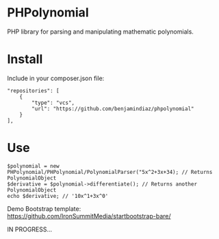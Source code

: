 PHPolynomial
============


PHP library for parsing and manipulating mathematic polynomials.

Install
=======

Include in your composer.json file:

    "repositories": [
        {
            "type": "vcs",
            "url": "https://github.com/benjamindiaz/phpolynomial"
        }
    ],

Use
===

    $polynomial = new PHPolynomial/PHPolynomial/PolynomialParser("5x^2+3x+34); // Returns PolynomialObject
    $derivative = $polynomial->differentiate(); // Returns another PolynomialObject
    echo $derivative; // '10x^1+3x^0'

Demo Bootstrap template: https://github.com/IronSummitMedia/startbootstrap-bare/


IN PROGRESS...
